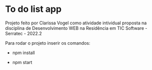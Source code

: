# To do list app

Projeto feito por Clarissa Vogel como atividade intividual proposta na disciplina de Desenvolvimento WEB na Residência em TIC Software - Serratec - 2022.2

Para rodar o projeto inserir os comandos:

- npm install

- npm start
